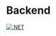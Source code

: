 # Backend
[![.NET](https://github.com/huynhdev24/TeeApp.Backend/actions/workflows/dotnet.yml/badge.svg)](https://github.com/huynhdev24/TeeApp.Backend/actions/workflows/dotnet.yml)
